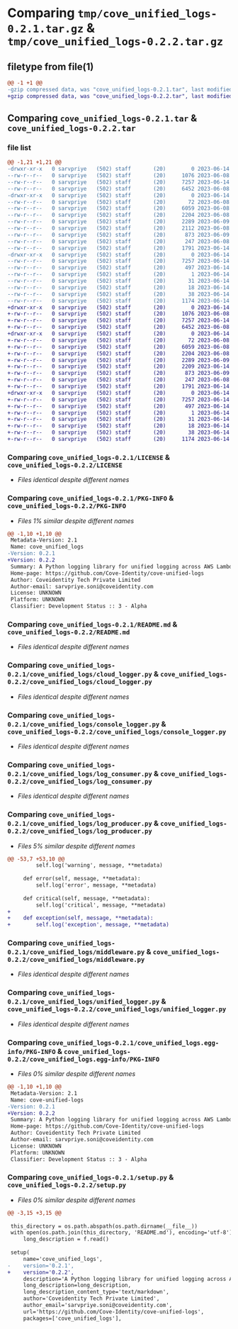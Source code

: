# Comparing `tmp/cove_unified_logs-0.2.1.tar.gz` & `tmp/cove_unified_logs-0.2.2.tar.gz`

## filetype from file(1)

```diff
@@ -1 +1 @@
-gzip compressed data, was "cove_unified_logs-0.2.1.tar", last modified: Wed Jun 14 07:48:56 2023, max compression
+gzip compressed data, was "cove_unified_logs-0.2.2.tar", last modified: Wed Jun 14 07:51:30 2023, max compression
```

## Comparing `cove_unified_logs-0.2.1.tar` & `cove_unified_logs-0.2.2.tar`

### file list

```diff
@@ -1,21 +1,21 @@
-drwxr-xr-x   0 sarvpriye   (502) staff       (20)        0 2023-06-14 07:48:56.712096 cove_unified_logs-0.2.1/
--rw-r--r--   0 sarvpriye   (502) staff       (20)     1076 2023-06-08 19:25:10.000000 cove_unified_logs-0.2.1/LICENSE
--rw-r--r--   0 sarvpriye   (502) staff       (20)     7257 2023-06-14 07:48:56.711976 cove_unified_logs-0.2.1/PKG-INFO
--rw-r--r--   0 sarvpriye   (502) staff       (20)     6452 2023-06-08 19:44:21.000000 cove_unified_logs-0.2.1/README.md
-drwxr-xr-x   0 sarvpriye   (502) staff       (20)        0 2023-06-14 07:48:56.711230 cove_unified_logs-0.2.1/cove_unified_logs/
--rw-r--r--   0 sarvpriye   (502) staff       (20)       72 2023-06-08 20:52:43.000000 cove_unified_logs-0.2.1/cove_unified_logs/__init__.py
--rw-r--r--   0 sarvpriye   (502) staff       (20)     6059 2023-06-08 21:21:58.000000 cove_unified_logs-0.2.1/cove_unified_logs/cloud_logger.py
--rw-r--r--   0 sarvpriye   (502) staff       (20)     2204 2023-06-08 21:30:17.000000 cove_unified_logs-0.2.1/cove_unified_logs/console_logger.py
--rw-r--r--   0 sarvpriye   (502) staff       (20)     2289 2023-06-09 16:31:04.000000 cove_unified_logs-0.2.1/cove_unified_logs/log_consumer.py
--rw-r--r--   0 sarvpriye   (502) staff       (20)     2112 2023-06-08 20:15:13.000000 cove_unified_logs-0.2.1/cove_unified_logs/log_producer.py
--rw-r--r--   0 sarvpriye   (502) staff       (20)      873 2023-06-09 13:01:22.000000 cove_unified_logs-0.2.1/cove_unified_logs/middleware.py
--rw-r--r--   0 sarvpriye   (502) staff       (20)      247 2023-06-08 20:52:38.000000 cove_unified_logs-0.2.1/cove_unified_logs/singleton.py
--rw-r--r--   0 sarvpriye   (502) staff       (20)     1791 2023-06-14 07:45:43.000000 cove_unified_logs-0.2.1/cove_unified_logs/unified_logger.py
-drwxr-xr-x   0 sarvpriye   (502) staff       (20)        0 2023-06-14 07:48:56.711787 cove_unified_logs-0.2.1/cove_unified_logs.egg-info/
--rw-r--r--   0 sarvpriye   (502) staff       (20)     7257 2023-06-14 07:48:56.000000 cove_unified_logs-0.2.1/cove_unified_logs.egg-info/PKG-INFO
--rw-r--r--   0 sarvpriye   (502) staff       (20)      497 2023-06-14 07:48:56.000000 cove_unified_logs-0.2.1/cove_unified_logs.egg-info/SOURCES.txt
--rw-r--r--   0 sarvpriye   (502) staff       (20)        1 2023-06-14 07:48:56.000000 cove_unified_logs-0.2.1/cove_unified_logs.egg-info/dependency_links.txt
--rw-r--r--   0 sarvpriye   (502) staff       (20)       31 2023-06-14 07:48:56.000000 cove_unified_logs-0.2.1/cove_unified_logs.egg-info/requires.txt
--rw-r--r--   0 sarvpriye   (502) staff       (20)       18 2023-06-14 07:48:56.000000 cove_unified_logs-0.2.1/cove_unified_logs.egg-info/top_level.txt
--rw-r--r--   0 sarvpriye   (502) staff       (20)       38 2023-06-14 07:48:56.712135 cove_unified_logs-0.2.1/setup.cfg
--rw-r--r--   0 sarvpriye   (502) staff       (20)     1174 2023-06-14 07:48:39.000000 cove_unified_logs-0.2.1/setup.py
+drwxr-xr-x   0 sarvpriye   (502) staff       (20)        0 2023-06-14 07:51:30.632881 cove_unified_logs-0.2.2/
+-rw-r--r--   0 sarvpriye   (502) staff       (20)     1076 2023-06-08 19:25:10.000000 cove_unified_logs-0.2.2/LICENSE
+-rw-r--r--   0 sarvpriye   (502) staff       (20)     7257 2023-06-14 07:51:30.632761 cove_unified_logs-0.2.2/PKG-INFO
+-rw-r--r--   0 sarvpriye   (502) staff       (20)     6452 2023-06-08 19:44:21.000000 cove_unified_logs-0.2.2/README.md
+drwxr-xr-x   0 sarvpriye   (502) staff       (20)        0 2023-06-14 07:51:30.631935 cove_unified_logs-0.2.2/cove_unified_logs/
+-rw-r--r--   0 sarvpriye   (502) staff       (20)       72 2023-06-08 20:52:43.000000 cove_unified_logs-0.2.2/cove_unified_logs/__init__.py
+-rw-r--r--   0 sarvpriye   (502) staff       (20)     6059 2023-06-08 21:21:58.000000 cove_unified_logs-0.2.2/cove_unified_logs/cloud_logger.py
+-rw-r--r--   0 sarvpriye   (502) staff       (20)     2204 2023-06-08 21:30:17.000000 cove_unified_logs-0.2.2/cove_unified_logs/console_logger.py
+-rw-r--r--   0 sarvpriye   (502) staff       (20)     2289 2023-06-09 16:31:04.000000 cove_unified_logs-0.2.2/cove_unified_logs/log_consumer.py
+-rw-r--r--   0 sarvpriye   (502) staff       (20)     2209 2023-06-14 07:51:18.000000 cove_unified_logs-0.2.2/cove_unified_logs/log_producer.py
+-rw-r--r--   0 sarvpriye   (502) staff       (20)      873 2023-06-09 13:01:22.000000 cove_unified_logs-0.2.2/cove_unified_logs/middleware.py
+-rw-r--r--   0 sarvpriye   (502) staff       (20)      247 2023-06-08 20:52:38.000000 cove_unified_logs-0.2.2/cove_unified_logs/singleton.py
+-rw-r--r--   0 sarvpriye   (502) staff       (20)     1791 2023-06-14 07:45:43.000000 cove_unified_logs-0.2.2/cove_unified_logs/unified_logger.py
+drwxr-xr-x   0 sarvpriye   (502) staff       (20)        0 2023-06-14 07:51:30.632588 cove_unified_logs-0.2.2/cove_unified_logs.egg-info/
+-rw-r--r--   0 sarvpriye   (502) staff       (20)     7257 2023-06-14 07:51:30.000000 cove_unified_logs-0.2.2/cove_unified_logs.egg-info/PKG-INFO
+-rw-r--r--   0 sarvpriye   (502) staff       (20)      497 2023-06-14 07:51:30.000000 cove_unified_logs-0.2.2/cove_unified_logs.egg-info/SOURCES.txt
+-rw-r--r--   0 sarvpriye   (502) staff       (20)        1 2023-06-14 07:51:30.000000 cove_unified_logs-0.2.2/cove_unified_logs.egg-info/dependency_links.txt
+-rw-r--r--   0 sarvpriye   (502) staff       (20)       31 2023-06-14 07:51:30.000000 cove_unified_logs-0.2.2/cove_unified_logs.egg-info/requires.txt
+-rw-r--r--   0 sarvpriye   (502) staff       (20)       18 2023-06-14 07:51:30.000000 cove_unified_logs-0.2.2/cove_unified_logs.egg-info/top_level.txt
+-rw-r--r--   0 sarvpriye   (502) staff       (20)       38 2023-06-14 07:51:30.632924 cove_unified_logs-0.2.2/setup.cfg
+-rw-r--r--   0 sarvpriye   (502) staff       (20)     1174 2023-06-14 07:51:28.000000 cove_unified_logs-0.2.2/setup.py
```

### Comparing `cove_unified_logs-0.2.1/LICENSE` & `cove_unified_logs-0.2.2/LICENSE`

 * *Files identical despite different names*

### Comparing `cove_unified_logs-0.2.1/PKG-INFO` & `cove_unified_logs-0.2.2/PKG-INFO`

 * *Files 1% similar despite different names*

```diff
@@ -1,10 +1,10 @@
 Metadata-Version: 2.1
 Name: cove_unified_logs
-Version: 0.2.1
+Version: 0.2.2
 Summary: A Python logging library for unified logging across AWS Lambda, Django, and Google Cloud servers. Logs are asynchronously pushed to AWS CloudWatch.
 Home-page: https://github.com/Cove-Identity/cove-unified-logs
 Author: Coveidentity Tech Private Limited
 Author-email: sarvpriye.soni@coveidentity.com
 License: UNKNOWN
 Platform: UNKNOWN
 Classifier: Development Status :: 3 - Alpha
```

### Comparing `cove_unified_logs-0.2.1/README.md` & `cove_unified_logs-0.2.2/README.md`

 * *Files identical despite different names*

### Comparing `cove_unified_logs-0.2.1/cove_unified_logs/cloud_logger.py` & `cove_unified_logs-0.2.2/cove_unified_logs/cloud_logger.py`

 * *Files identical despite different names*

### Comparing `cove_unified_logs-0.2.1/cove_unified_logs/console_logger.py` & `cove_unified_logs-0.2.2/cove_unified_logs/console_logger.py`

 * *Files identical despite different names*

### Comparing `cove_unified_logs-0.2.1/cove_unified_logs/log_consumer.py` & `cove_unified_logs-0.2.2/cove_unified_logs/log_consumer.py`

 * *Files identical despite different names*

### Comparing `cove_unified_logs-0.2.1/cove_unified_logs/log_producer.py` & `cove_unified_logs-0.2.2/cove_unified_logs/log_producer.py`

 * *Files 5% similar despite different names*

```diff
@@ -53,7 +53,10 @@
         self.log('warning', message, **metadata)
 
     def error(self, message, **metadata):
         self.log('error', message, **metadata)
 
     def critical(self, message, **metadata):
         self.log('critical', message, **metadata)
+
+    def exception(self, message, **metadata):
+        self.log('exception', message, **metadata)
```

### Comparing `cove_unified_logs-0.2.1/cove_unified_logs/middleware.py` & `cove_unified_logs-0.2.2/cove_unified_logs/middleware.py`

 * *Files identical despite different names*

### Comparing `cove_unified_logs-0.2.1/cove_unified_logs/unified_logger.py` & `cove_unified_logs-0.2.2/cove_unified_logs/unified_logger.py`

 * *Files identical despite different names*

### Comparing `cove_unified_logs-0.2.1/cove_unified_logs.egg-info/PKG-INFO` & `cove_unified_logs-0.2.2/cove_unified_logs.egg-info/PKG-INFO`

 * *Files 0% similar despite different names*

```diff
@@ -1,10 +1,10 @@
 Metadata-Version: 2.1
 Name: cove-unified-logs
-Version: 0.2.1
+Version: 0.2.2
 Summary: A Python logging library for unified logging across AWS Lambda, Django, and Google Cloud servers. Logs are asynchronously pushed to AWS CloudWatch.
 Home-page: https://github.com/Cove-Identity/cove-unified-logs
 Author: Coveidentity Tech Private Limited
 Author-email: sarvpriye.soni@coveidentity.com
 License: UNKNOWN
 Platform: UNKNOWN
 Classifier: Development Status :: 3 - Alpha
```

### Comparing `cove_unified_logs-0.2.1/setup.py` & `cove_unified_logs-0.2.2/setup.py`

 * *Files 0% similar despite different names*

```diff
@@ -3,15 +3,15 @@
 
 this_directory = os.path.abspath(os.path.dirname(__file__))
 with open(os.path.join(this_directory, 'README.md'), encoding='utf-8') as f:
     long_description = f.read()
 
 setup(
     name='cove_unified_logs',
-    version='0.2.1',
+    version='0.2.2',
     description='A Python logging library for unified logging across AWS Lambda, Django, and Google Cloud servers. Logs are asynchronously pushed to AWS CloudWatch.',
     long_description=long_description,
     long_description_content_type='text/markdown',
     author='Coveidentity Tech Private Limited',
     author_email='sarvpriye.soni@coveidentity.com',
     url='https://github.com/Cove-Identity/cove-unified-logs',
     packages=['cove_unified_logs'],
```

